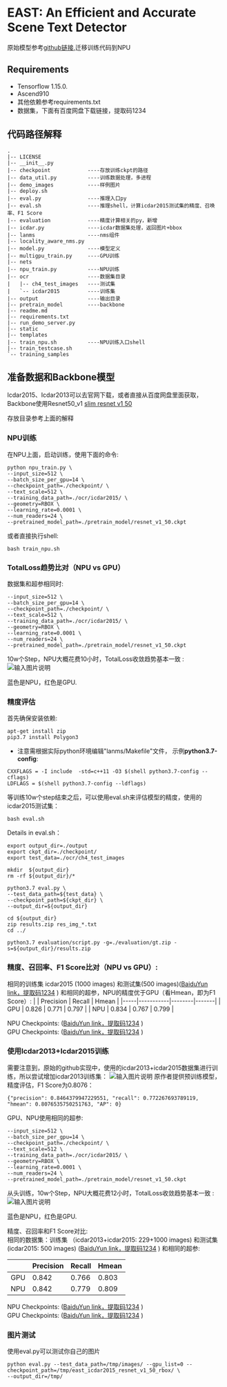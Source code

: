 # EAST: An Efficient and Accurate Scene Text Detector
原始模型参考[github链接](https://github.com/argman/EAST),迁移训练代码到NPU

## Requirements
- Tensorflow 1.15.0.
- Ascend910
- 其他依赖参考requirements.txt
- 数据集，下面有百度网盘下载链接，提取码1234

## 代码路径解释
```shell
.
|-- LICENSE
|-- __init__.py
|-- checkpoint            ----存放训练ckpt的路径
|-- data_util.py          ----训练数据处理，多进程
|-- demo_images           ----样例图片
|-- deploy.sh
|-- eval.py               ----推理入口py
|-- eval.sh               ----推理shell，计算icdar2015测试集的精度、召唤率、F1 Score
|-- evaluation            ----精度计算相关的py，新增
|-- icdar.py              ----icdar数据集处理，返回图片+bbox
|-- lanms                 ----nms组件
|-- locality_aware_nms.py
|-- model.py              ----模型定义
|-- multigpu_train.py     ----GPU训练
|-- nets
|-- npu_train.py          ----NPU训练
|-- ocr                   ----数据集目录
|   |-- ch4_test_images   ----测试集
|   `-- icdar2015         ----训练集
|-- output                ----输出目录
|-- pretrain_model        ----backbone
|-- readme.md
|-- requirements.txt
|-- run_demo_server.py
|-- static
|-- templates
|-- train_npu.sh          ----NPU训练入口shell
|-- train_testcase.sh
`-- training_samples
```

## 准备数据和Backbone模型
Icdar2015、Icdar2013可以去官网下载，或者直接从百度网盘里面获取，Backbone使用Resnet50_v1 [slim resnet v1 50](http://download.tensorflow.org/models/resnet_v1_50_2016_08_28.tar.gz) 

存放目录参考上面的解释


### NPU训练
在NPU上面，启动训练，使用下面的命令:
```
python npu_train.py \
--input_size=512 \
--batch_size_per_gpu=14 \
--checkpoint_path=./checkpoint/ \
--text_scale=512 \
--training_data_path=./ocr/icdar2015/ \
--geometry=RBOX \
--learning_rate=0.0001 \
--num_readers=24 \
--pretrained_model_path=./pretrain_model/resnet_v1_50.ckpt
```
或者直接执行shell:
```
bash train_npu.sh
```

### TotalLoss趋势比对（NPU vs GPU）
数据集和超参相同时:
```
--input_size=512 \
--batch_size_per_gpu=14 \
--checkpoint_path=./checkpoint/ \
--text_scale=512 \
--training_data_path=./ocr/icdar2015/ \
--geometry=RBOX \
--learning_rate=0.0001 \
--num_readers=24 \
--pretrained_model_path=./pretrain_model/resnet_v1_50.ckpt
```
10w个Step，NPU大概花费10小时，TotalLoss收敛趋势基本一致 :\
![输入图片说明](https://images.gitee.com/uploads/images/2021/0114/232451_0023bcbd_8432352.png "屏幕截图.png")

蓝色是NPU，红色是GPU.

### 精度评估
首先确保安装依赖:
```
apt-get install zip
pip3.7 install Polygon3
```
 - 注意需根据实际python环境编辑"lanms/Makefile"文件， 示例**python3.7-config**:
```
CXXFLAGS = -I include  -std=c++11 -O3 $(shell python3.7-config --cflags)
LDFLAGS = $(shell python3.7-config --ldflags)
```

等训练10w个step结束之后，可以使用eval.sh来评估模型的精度，使用的icdar2015测试集：
```
bash eval.sh
```
Details in eval.sh：
```
export output_dir=./output
export ckpt_dir=./checkpoint/
export test_data=./ocr/ch4_test_images

mkdir  ${output_dir}
rm -rf ${output_dir}/*

python3.7 eval.py \
--test_data_path=${test_data} \
--checkpoint_path=${ckpt_dir} \
--output_dir=${output_dir}

cd ${output_dir}
zip results.zip res_img_*.txt
cd ../

python3.7 evaluation/script.py -g=./evaluation/gt.zip -s=${output_dir}/results.zip
```

### 精度、召回率、F1 Score比对（NPU vs GPU）:
相同的训练集 icdar2015 (1000 images) 和测试集(500 images)([BaiduYun link，提取码1234](https://pan.baidu.com/s/12qlSPPZl2a8rAIqeMAMyUA) 
) 和相同的超参，NPU的精度优于GPU（看Hmean，即为F1 Score）:
|     | Precision | Recall | Hmean |
|-----|-----------|--------|-------|
| GPU | 0.826     | 0.771  | 0.797 |
| NPU | 0.834     | 0.767  | 0.799 |

NPU Checkpoints: ([BaiduYun link，提取码1234](https://pan.baidu.com/s/19qRk67W3R4x_5wDbPwmWIA) )\
GPU Checkpoints: ([BaiduYun link，提取码1234](https://pan.baidu.com/s/1k77-11IJUBpXC90FpIoaqA) )

### 使用Icdar2013+Icdar2015训练
需要注意到，原始的github实现中，使用的icdar2013+icdar2015数据集进行训练，所以尝试增加icdar2013训练集：
![输入图片说明](https://images.gitee.com/uploads/images/2021/0131/214657_f59d66b0_8432352.png "屏幕截图.png")
原作者提供预训练模型，精度评估，F1 Score为0.8076：
```
{"precision": 0.8464379947229551, "recall": 0.772267693789119, "hmean": 0.8076535750251763, "AP": 0}
```

GPU、NPU使用相同的超参:
```
--input_size=512 \
--batch_size_per_gpu=14 \
--checkpoint_path=./checkpoint/ \
--text_scale=512 \
--training_data_path=./ocr/icdar2015/ \
--geometry=RBOX \
--learning_rate=0.0001 \
--num_readers=24 \
--pretrained_model_path=./pretrain_model/resnet_v1_50.ckpt
```
从头训练，10w个Step，NPU大概花费12小时，TotalLoss收敛趋势基本一致 :
![输入图片说明](https://images.gitee.com/uploads/images/2021/0118/233452_f06f1fb1_8432352.png "屏幕截图.png")

蓝色是NPU，红色是GPU.

精度、召回率和F1 Score对比:\
相同的数据集：训练集 （icdar2013+icdar2015: 229+1000 images) 和测试集(icdar2015: 500 images) ([BaiduYun link，提取码1234](https://pan.baidu.com/s/1DsEqwvOagZRadPWAyZKhUw) 
) 和相同的超参:

|     | Precision | Recall | Hmean |
|-----|-----------|--------|-------|
| GPU | 0.842     | 0.766  | 0.803 |
| NPU | 0.842     | 0.779  | 0.809 |

NPU Checkpoints: ([BaiduYun link，提取码1234](https://pan.baidu.com/s/1UEBTfrC-cxpmIEII7H7Dqw) )\
GPU Checkpoints: ([BaiduYun link，提取码1234](https://pan.baidu.com/s/1_p0lHKWCWk0n0SjXMLkl6w) )

### 图片测试
使用eval.py可以测试你自己的图片
```
python eval.py --test_data_path=/tmp/images/ --gpu_list=0 --checkpoint_path=/tmp/east_icdar2015_resnet_v1_50_rbox/ \
--output_dir=/tmp/
```